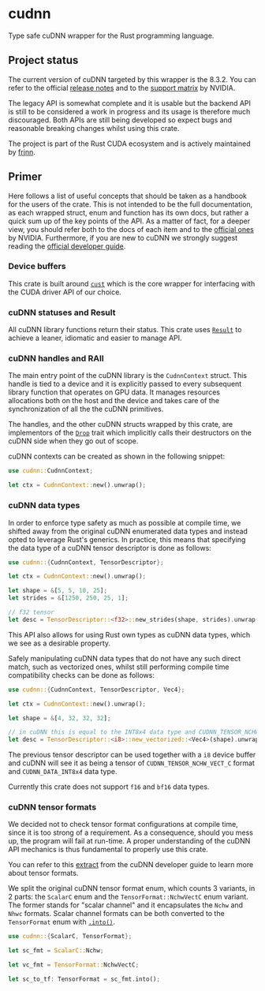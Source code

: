 # cudnn
Type safe cuDNN wrapper for the Rust programming language.

## Project status
The current version of cuDNN targeted by this wrapper is the 8.3.2. You can refer to the official [release notes](https://docs.nvidia.com/deeplearning/cudnn/release-notes/index.html) and to the [support matrix](https://docs.nvidia.com/deeplearning/cudnn/support-matrix/index.html) by NVIDIA.

The legacy API is somewhat complete and it is usable but the backend API is still to be considered a work in progress and its usage is therefore much discouraged. Both APIs are still being developed so expect bugs and reasonable breaking changes whilst using this crate. 

The project is part of the Rust CUDA ecosystem and is actively maintained by [frjnn](https://github.com/frjnn).

## Primer 

Here follows a list of useful concepts that should be taken as a handbook for the users of the crate. This is not intended to be the full documentation, as each wrapped struct, enum and function has its own docs, but rather a quick sum up of the key points of the API. As a matter of fact, for a deeper view, you should refer both to the docs of each item and to the [official ones](https://docs.nvidia.com/deeplearning/cudnn/api/index.html#overview) by NVIDIA. Furthermore, if you are new to cuDNN we strongly suggest reading the [official developer guide](https://docs.nvidia.com/deeplearning/cudnn/developer-guide/index.html#overview).

### Device buffers

This crate is built around [`cust`](https://docs.rs/cust/latest/cust/index.html) which is the core wrapper for interfacing with the CUDA driver API of our choice.

### cuDNN statuses and Result

All cuDNN library functions return their status. This crate uses [`Result`](https://doc.rust-lang.org/std/result/enum.Result.html) to achieve a leaner, idiomatic and easier to manage API.

### cuDNN handles and RAII

The main entry point of the cuDNN library is the `CudnnContext` struct. This handle is tied to a device and it is explicitly passed to every subsequent library function that operates on GPU data. It manages resources allocations both on the host and the device and takes care of the synchronization of all the the cuDNN primitives. 

The handles, and the other cuDNN structs wrapped by this crate, are implementors of the [`Drop`](https://doc.rust-lang.org/std/ops/trait.Drop.html) trait which implicitly calls their destructors on the cuDNN side when they go out of scope. 

cuDNN contexts can be created as shown in the following snippet:

```rust
use cudnn::CudnnContext;

let ctx = CudnnContext::new().unwrap();
```

### cuDNN data types

In order to enforce type safety as much as possible at compile time, we shifted away from the original cuDNN enumerated data types and instead opted to leverage Rust's generics. In practice, this means that specifying the data type of a cuDNN tensor descriptor is done as follows:

```rust
use cudnn::{CudnnContext, TensorDescriptor};

let ctx = CudnnContext::new().unwrap();

let shape = &[5, 5, 10, 25];
let strides = &[1250, 250, 25, 1];

// f32 tensor
let desc = TensorDescriptor::<f32>::new_strides(shape, strides).unwrap();
```

This API also allows for using Rust own types as cuDNN data types, which we see as a desirable property. 

Safely manipulating cuDNN data types that do not have any such direct match, such as vectorized ones, whilst still performing compile time compatibility checks can be done as follows:

```rust
use cudnn::{CudnnContext, TensorDescriptor, Vec4};

let ctx = CudnnContext::new().unwrap();

let shape = &[4, 32, 32, 32];

// in cuDNN this is equal to the INT8x4 data type and CUDNN_TENSOR_NCHW_VECT_C format
let desc = TensorDescriptor::<i8>::new_vectorized::<Vec4>(shape).unwrap();
```

The previous tensor descriptor can be used together with a `i8` device buffer and cuDNN will see it as being a tensor of `CUDNN_TENSOR_NCHW_VECT_C` format and `CUDNN_DATA_INT8x4` data type.

Currently this crate does not support `f16` and `bf16` data types.

### cuDNN tensor formats

We decided not to check tensor format configurations at compile time, since it is too strong of a requirement. As a consequence, should you mess up, the program will fail at run-time. A proper understanding of the cuDNN API mechanics is thus fundamental to properly use this crate. 

You can refer to this [extract](https://docs.nvidia.com/deeplearning/cudnn/developer-guide/index.html#data-layout-formats) from the cuDNN developer guide to learn more about tensor formats.

We split the original cuDNN tensor format enum, which counts 3 variants, in 2 parts: the `ScalarC` enum and the `TensorFormat::NchwVectC` enum variant. The former stands for "scalar channel" and it encapsulates the `Nchw` and `Nhwc` formats. Scalar channel formats can be both converted to the `TensorFormat` enum with [`.into()`](https://doc.rust-lang.org/std/convert/trait.Into.html).

```rust
use cudnn::{ScalarC, TensorFormat};

let sc_fmt = ScalarC::Nchw;

let vc_fmt = TensorFormat::NchwVectC;

let sc_to_tf: TensorFormat = sc_fmt.into();
``` 
